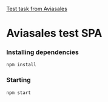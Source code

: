 
[Test task from Aviasales](https://github.com/KosyanMedia/test-tasks/tree/master/aviasales_frontend)
 
# Aviasales test SPA

### Installing dependencies

```
npm install 
```

### Starting

```
npm start
```

